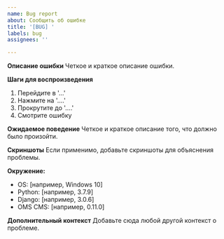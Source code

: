 ```yaml
---
name: Bug report
about: Сообщить об ошибке
title: '[BUG] '
labels: bug
assignees: ''

---
```


**Описание ошибки**
Четкое и краткое описание ошибки.

**Шаги для воспроизведения**
1. Перейдите в '...'
2. Нажмите на '....'
3. Прокрутите до '....'
4. Смотрите ошибку

**Ожидаемое поведение**
Четкое и краткое описание того, что должно было произойти.

**Скриншоты**
Если применимо, добавьте скриншоты для объяснения проблемы.

**Окружение:**
 - OS: [например, Windows 10]
 - Python: [например, 3.7.9]
 - Django: [например, 3.0.6]
 - OMS CMS: [например, 0.11.0]

**Дополнительный контекст**
Добавьте сюда любой другой контекст о проблеме.
